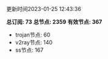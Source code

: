 更新时间2023-01-25 12:43:36

**总订阅: 73**
**总节点: 2359**
**有效节点: 367**
- trojan节点: 60
- v2ray节点: 140
- ss节点: 167
